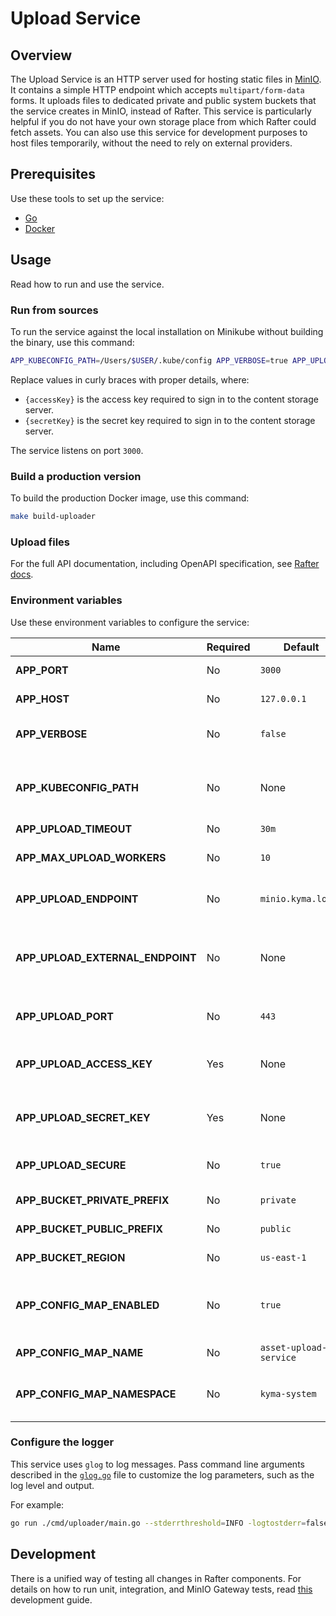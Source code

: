 # Upload Service

## Overview

The Upload Service is an HTTP server used for hosting static files in [MinIO](https://min.io/). It contains a simple HTTP endpoint which accepts `multipart/form-data` forms. It uploads files to dedicated private and public system buckets that the service creates in MinIO, instead of Rafter. This service is particularly helpful if you do not have your own storage place from which Rafter could fetch assets. You can also use this service for development purposes to host files temporarily, without the need to rely on external providers.

## Prerequisites

Use these tools to set up the service:

- [Go](https://golang.org)
- [Docker](https://www.docker.com/)

## Usage

Read how to run and use the service.

### Run from sources

To run the service against the local installation on Minikube without building the binary, use this command:

```bash
APP_KUBECONFIG_PATH=/Users/$USER/.kube/config APP_VERBOSE=true APP_UPLOAD_ACCESS_KEY={accessKey} APP_UPLOAD_SECRET_KEY={secretKey} go run ./cmd/uploader/main.go
```

Replace values in curly braces with proper details, where:

- `{accessKey}` is the access key required to sign in to the content storage server.
- `{secretKey}` is the secret key required to sign in to the content storage server.

The service listens on port `3000`.

### Build a production version

To build the production Docker image, use this command:

```bash
make build-uploader
```

### Upload files

For the full API documentation, including OpenAPI specification, see [Rafter docs](https://kyma-project.io/docs/master/components/rafter#details-upload-service).

### Environment variables

Use these environment variables to configure the service:

| Name | Required | Default | Description |
|------|----------|---------|-------------|
| **APP_PORT** | No | `3000` | Port on which the HTTP server listens |
| **APP_HOST** | No | `127.0.0.1` | Host on which the HTTP server listens |
| **APP_VERBOSE** | No | `false` | Toggle used to enable detailed logs in the service |
| **APP_KUBECONFIG_PATH** | No | None | Path to the kubeconfig file, needed to run the service outside of a cluster |
| **APP_UPLOAD_TIMEOUT** | No | `30m` | File upload timeout |
| **APP_MAX_UPLOAD_WORKERS** | No | `10` | Maximum number of concurrent upload workers |
| **APP_UPLOAD_ENDPOINT** | No | `minio.kyma.local` | Address of the content storage server |
| **APP_UPLOAD_EXTERNAL_ENDPOINT** | No | None | External address of the content storage server. If not set, the system uses the `APP_UPLOAD_ENDPOINT` variable. |
| **APP_UPLOAD_PORT** | No | `443` | Port on which the content storage server listens |
| **APP_UPLOAD_ACCESS_KEY** | Yes | None | Access key required to sign in to the content storage server |
| **APP_UPLOAD_SECRET_KEY** | Yes | None | Secret key required to sign in to the content storage server |
| **APP_UPLOAD_SECURE** | No | `true` | HTTPS connection with the content storage server |
| **APP_BUCKET_PRIVATE_PREFIX** | No | `private` | Prefix of the private system bucket |
| **APP_BUCKET_PUBLIC_PREFIX** | No | `public` | Prefix of the public system bucket |
| **APP_BUCKET_REGION** | No | `us-east-1` | Region of system buckets |
| **APP_CONFIG_MAP_ENABLED** | No | `true` | Toggle used to save and load the configuration using the ConfigMap resource |
| **APP_CONFIG_MAP_NAME** | No | `asset-upload-service` | Name of the ConfigMap resource |
| **APP_CONFIG_MAP_NAMESPACE** | No | `kyma-system` | Namespace in which the ConfigMap resource is created |


### Configure the logger

This service uses `glog` to log messages. Pass command line arguments described in the [`glog.go`](https://github.com/golang/glog/blob/master/glog.go) file to customize the log parameters, such as the log level and output.

For example:
```bash
go run ./cmd/uploader/main.go --stderrthreshold=INFO -logtostderr=false
```

## Development

There is a unified way of testing all changes in Rafter components. For details on how to run unit, integration, and MinIO Gateway tests, read [this](../../docs/development-guide.md) development guide.
